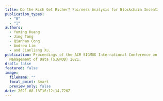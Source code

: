 ```yaml
---
title: Do the Rich Get Richer? Fairness Analysis for Blockchain Incentives.
publication_types:
  - "0"
  - "1"
authors:
  - Yuming Huang
  - Jing Tang
  - Qianhao Cong
  - Andrew Lim
  - and Jianliang Xu.
publication: Proceedings of the ACM SIGMOD International Conference on
  Management of Data (SIGMOD) 2021.
draft: false
featured: false
image:
  filename: ""
  focal_point: Smart
  preview_only: false
date: 2021-08-13T16:12:14.726Z
---
```

